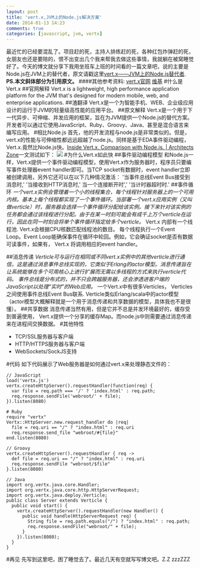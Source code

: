 ```yaml
---
layout: post
title: 'vert.x,JVM上的Node.js解决方案'
date: 2014-01-13 14:23
comments: true
categories: [javascript, jvm, vertx]
---
```

最近忙的已经要混乱了。项目赶的死，主持人排练赶的死，各种红包炸弹赶的死，女朋友也还是要陪的，恨不出变出几个我来帮我去做这些事情，我就躺在被窝睡觉好了。今天的博文就分享下我用坐班车上班的时间看的一篇文章吧，说的主要是Node.js在JVM上的替代者，原文请戳这里[vert.x——JVM上的Node.js替代者](http://www.infoq.com/cn/news/2012/05/vertx).
**PS.本文斜体部分为引用原文。**
####其他参考资料:
[vert.x官网](http://vertx.io/)
[维基](http://en.wikipedia.org/wiki/Vert.x)
#什么是Vert.x
##官网解释
Vert.x is a lightweight, high performance application platform for the JVM that's designed for modern mobile, web, and enterprise applications.
##渣翻译
Vert.x是一个为智能手机、WEB、企业级应用设计的运行于JVM的轻量级高性能的应用平台。
##原文解释
Vert.x是一个用于下一代异步、可伸缩、并发应用的框架，旨在为JVM提供一个Node.js的替代方案。开发者可以通过它使用JavaScript、Ruby、Groovy、Java、甚至是混合语言来编写应用。
#相比Node.js
首先，他的开发流程与node.js是非常类似的。但是，vert.x的性能与可伸缩性都远远超越了node.js。同样是基于EDA事件驱动编程，Vert.x.竟然比Node.js快。[Inside Vert.x. Comparison with Node.js. | Architects Zone](http://architects.dzone.com/articles/inside-vertx-comparison-javascript)一文测试如下：
![](http://www.cubrid.org/files/attach/images/220547/772/629/vertx_javascript_performance_comparison_200_ok.png)
#为什么Vert.x如此快
##事件驱动编程模型
和Node.js一样，Vert.x提供一个事件驱动编程模型，使用Vert.x作为服务器时，程序员只要编写事件处理器event handler即可。当TCP socket有数据时，event handler立即被创建调用，另外它还可以在以下几种情况激活： '当事件总线Event Bus接受到消息时,' '当接收到HTTP消息时,' 当一个连接断开时',' '当计时器超时时.'
##事件循环
*一个vert.x实例会管理着一个小的线程集合，每个线程针对服务器上的一个可用内核。基本上每个线程都实现了一个事件循环。当部署一个vert.x应用实例（又叫做verticle）时，服务器会选择一个事件循环分配给该实例。接下来针对该实例的任务都会通过该线程进行分配。由于在某一时刻可能会有成千上万个verticle在运行，因此在同一时刻会将单个事件循环指定给多个verticle。*
Vert.x 内部有一个线程池. Vert.x会根据CPU核数匹配线程池的数目。
每个线程执行一个Event Loop。Event Loop能确保事件在循环中轮回。例如，它会确证socket是否有数据可读事件，如果有， Vert.x 将调用相应的event handler。

##消息传递
*Verticle可与运行在相同或不同vert.x实例中的其他verticle进行通信，这是通过消息事件总线实现的，它类似于Erlang的actor模型。消息传递旨在让系统能够在多个可用核心上进行扩展而无需以多线程的方式来执行verticle代码。
事件总线是分布式的，并不只会跨越服务器，还会渗透进客户端的JavaScript以处理“实时”的Web应用。*
一个Vert.x中有很多Verticles， Verticles之间使用事件总线Event Bus联系. Verticle类似Erlang/scala中的actor模型（actor模型大概解释就是一个用于消息传递和共享数据的模型，具体我也不是很懂）。
##共享数据
消息传递当然有用，但是它并不总是并发环境最好的，缓存受到普遍使用， Vert.x提供一个分享的缓存Map。而node.js中则需要通过消息传递来在进程间交换数据。
#其他特性

* TCP/SSL服务器与客户端
* HTTP/HTTPS服务器与客户端
* WebSockets/SockJS支持

#代码
如下代码展示了Web服务器是如何通过vert.x来处理静态文件的：
```
// JavaScript
load('vertx.js')
vertx.createHttpServer().requestHandler(function(req) {
  var file = req.path === '/' ? 'index.html' : req.path;
  req.response.sendFile('webroot/' + file);
}).listen(8080)

# Ruby
require "vertx"
Vertx::HttpServer.new.request_handler do |req|
  file = req.uri == "/" ? "index.html" : req.uri
  req.response.send_file "webroot/#{file}"
end.listen(8080)

// Groovy
vertx.createHttpServer().requestHandler { req ->
  def file = req.uri == "/" ? "index.html" : req.uri
  req.response.sendFile "webroot/$file"
}.listen(8080)

// Java
import org.vertx.java.core.Handler;
import org.vertx.java.core.http.HttpServerRequest;
import org.vertx.java.deploy.Verticle;
public class Server extends Verticle {
  public void start() {
    vertx.createHttpServer().requestHandler(new Handler() {
      public void handle(HttpServerRequest req) {
        String file = req.path.equals("/") ? "index.html" : req.path;
        req.response.sendFile("webroot/" + file);
      }
    }).listen(8080);
  }
}
```

#再见
先写到这里吧，困了睡觉去了。最近几天有空就写写博文吧。Z.Z zzzZZZ
